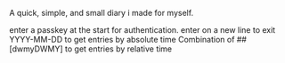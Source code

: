 A quick, simple, and small diary i made for myself.

enter a passkey at the start for authentication.
enter on a new line to exit
YYYY-MM-DD to get entries by absolute time
Combination of ##[dwmyDWMY] to get entries by relative time
